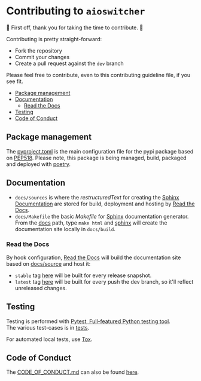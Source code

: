 # Contributing to `aioswitcher`

:clap: First off, thank you for taking the time to contribute. :clap:

Contributing is pretty straight-forward:

- Fork the repository
- Commit your changes
- Create a pull request against the `dev` branch

Please feel free to contribute, even to this contributing guideline file, if you see fit.

- [Package management](#package-management)
- [Documentation](#documentation)
  - [Read the Docs](#read-the-docs)
- [Testing](#testing)
- [Code of Conduct](#code-of-conduct)

## Package management

The [pyproject.toml](pyproject.toml) is the main configuration file for the pypi package based on
[PEP518](https://www.python.org/dev/peps/pep-0518/). Please note, this package is being managed,
build, packaged and deployed with [poetry](https://poetry.eustace.io/).

## Documentation

- `docs/sources` is where the *restructuredText* for creating the [Sphinx Documentation](http://www.sphinx-doc.org/en/master/)
  are stored for build, deployment and hosting by [Read the Docs](https://readthedocs.org/).
- `docs/Makefile` the basic *Makefile* for [Sphinx](http://www.sphinx-doc.org/en/master/)
  documentation generator. From the [docs](docs/) path, type `make html` and
  [sphinx](http://www.sphinx-doc.org/en/master/) will create the documentation site locally in
  `docs/build`.

### Read the Docs

By hook configuration, [Read the Docs](https://readthedocs.org) will build the documentation site
based on [docs/source](docs/source) and host it:

- `stable` tag [here](https://aioswitcher.readthedocs.io/en/stable/) will be built for every
  release snapshot.
- `latest` tag [here](https://aioswitcher.readthedocs.io/en/latest/) will be built for every
  push the dev branch, so it'll reflect unreleased changes.

## Testing

Testing is performed with [Pytest, Full-featured Python testing tool](https://docs.pytest.org/en/latest/).</br>
The various test-cases is in [tests](tests).

For automated local tests, use [Tox](https://tox.readthedocs.io/en/latest/).

## Code of Conduct

The [CODE_OF_CONDUCT.md](CODE_OF_CONDUCT.md) can also be found
[here](https://aioswitcher.readthedocs.io/en/stable/conduct.html).
